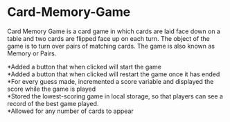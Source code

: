 # Card-Memory-Game
Card Memory Game is a card game in which cards are laid face down on a table and two cards are flipped face up on each turn. 
The object of the game is to turn over pairs of matching cards. The game is also known as Memory or Pairs.

*Added a button that when clicked will start the game\
*Added a button that when clicked will restart the game once it has ended\
*For every guess made, incremented a score variable and displayed the score while the game is played\
*Stored the lowest-scoring game in local storage, so that players can see a record of the best game played.\
*Allowed for any number of cards to appear
